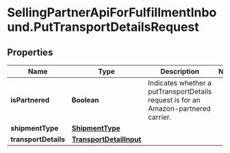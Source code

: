 # SellingPartnerApiForFulfillmentInbound.PutTransportDetailsRequest

## Properties
Name | Type | Description | Notes
------------ | ------------- | ------------- | -------------
**isPartnered** | **Boolean** | Indicates whether a putTransportDetails request is for an Amazon-partnered carrier. | 
**shipmentType** | [**ShipmentType**](ShipmentType.md) |  | 
**transportDetails** | [**TransportDetailInput**](TransportDetailInput.md) |  | 
